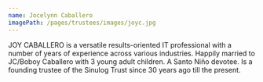 ```yaml
---
name: Jocelynn Caballero
imagePath: /pages/trustees/images/joyc.jpg
---
```

JOY CABALLERO is a versatile results-oriented IT professional with a number of years of experience across various industries. Happily married to JC/Boboy  Caballero with 3 young adult children. A Santo Niño devotee. Is a founding trustee of the Sinulog Trust since 30 years ago till the present.
